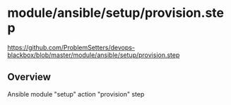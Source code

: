 # module/ansible/setup/provision.step

https://github.com/ProblemSetters/devops-blackbox/blob/master/module/ansible/setup/provision.step

## Overview

Ansible module "setup" action "provision" step


